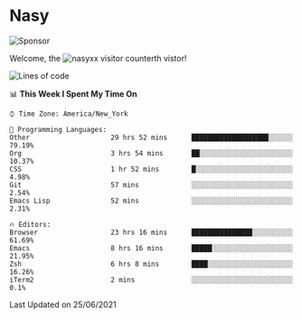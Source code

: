 # Nasy

<!--
<p align="center">
<img height="200" src="https://github-readme-stats.vercel.app/api?username=nasyxx&count_private=true&show_icons=true&theme=dracula&include_all_commits=true"/>
<img height="200" src="https://github-readme-stats.vercel.app/api/top-langs/?username=nasyxx&theme=dracula&hide=html,jupyter+notebook&count_private=true&show_icons=true"/>
</p>

  
----------------
-->

![Sponsor](https://img.shields.io/static/v1.svg?label=Sponsor&message=%E2%9D%A4&logo=GitHub&style=flat&color=pink)
 
Welcome, the ![nasyxx visitor counter](https://count.getloli.com/get/@nasyxx?theme=rule34)th vistor!
 
<!--START_SECTION:waka-->
![Lines of code](https://img.shields.io/badge/From%20Hello%20World%20I%27ve%20Written-5.4%20million%20lines%20of%20code-blue)

📊 **This Week I Spent My Time On** 

```text
⌚︎ Time Zone: America/New_York

💬 Programming Languages: 
Other                    29 hrs 52 mins      ███████████████████░░░░░░   79.19% 
Org                      3 hrs 54 mins       ██░░░░░░░░░░░░░░░░░░░░░░░   10.37% 
CSS                      1 hr 52 mins        █░░░░░░░░░░░░░░░░░░░░░░░░   4.98% 
Git                      57 mins             ░░░░░░░░░░░░░░░░░░░░░░░░░   2.54% 
Emacs Lisp               52 mins             ░░░░░░░░░░░░░░░░░░░░░░░░░   2.31%

🔥 Editors: 
Browser                  23 hrs 16 mins      ███████████████░░░░░░░░░░   61.69% 
Emacs                    8 hrs 16 mins       █████░░░░░░░░░░░░░░░░░░░░   21.95% 
Zsh                      6 hrs 8 mins        ████░░░░░░░░░░░░░░░░░░░░░   16.26% 
iTerm2                   2 mins              ░░░░░░░░░░░░░░░░░░░░░░░░░   0.1%

```


 Last Updated on 25/06/2021
<!--END_SECTION:waka-->

<!-- ![visitors](https://visitor-badge.laobi.icu/badge?page_id=nasyxx.nasyxx) -->
